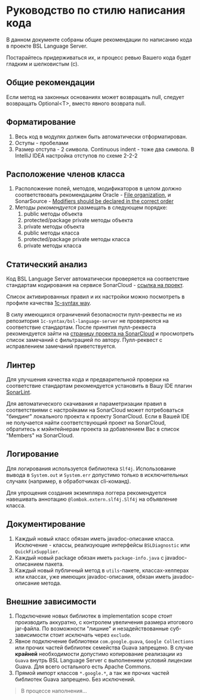 # Руководство по стилю написания кода

В данном документе собраны общие рекомендации по написанию кода в проекте BSL Language Server.

Постарайтесь придерживаться их, и процесс ревью Вашего кода будет гладким и шелковистым (с).

## Общие рекомендации

Если метод на законных основаниях может возвращать null, следует возвращать Optional\<T>, вместо явного возврата null.

## Форматирование

1. Весь код в модулях должен быть автоматически отформатирован.
1. Оступы - пробелами
1. Размер отступа - 2 символа. Continuous indent - тоже два символа. В IntelliJ IDEA настройка отступов по схеме 2-2-2

## Расположение членов класса

1. Расположение полей, методов, модификаторов в целом должно соответствовать рекомендациям Oracle - [File organization](https://www.oracle.com/java/technologies/javase/codeconventions-fileorganization.html), и SonarSource - [Modifiers should be declared in the correct order](https://rules.sonarsource.com/java/tag/convention/RSPEC-1124)
1. Методы _рекомендуется_ размещать в следующем порядке:
    1. public методы объекта
    1. protected/package private методы объекта
    1. private методы объекта
    1. public методы класса
    1. protected/package private методы класса
    1. private методы класса

## Статический анализ

Код BSL Language Server автоматически проверяется на соответствие стандартам кодирования на сервисе SonarCloud - [ссылка на проект](https://sonarcloud.io/dashboard?id=1c-syntax_bsl-language-server).

Список активированных правил и их настройки можно посмотреть в профиле качества [1c-syntax way](https://sonarcloud.io/organizations/1c-syntax/rules?activation=true&qprofile=AWdJBUnB2EsKsQgQiNpk).

В силу имеющихся ограничений безопасности пулл-реквесты не из репозитория `1c-syntax/bsl-language-server` не проверяются на соответствие стандартам. После принятия пулл-реквеста рекомендуется зайти на [страницу проекта на SonarCloud](https://sonarcloud.io/dashboard?id=1c-syntax_bsl-language-server) и просмотреть список замечаний с фильтрацией по автору. Пулл-реквест с исправлением замечаний приветствуется.

## Линтер

Для улучшения качества кода и предварительной проверки на соответствие стандартам рекомендуется установить в Вашу IDE плагин [SonarLint](https://www.sonarlint.org). 

Для автоматического скачивания и параметризации правил в соответствиями с настройками на SonarCloud может потребоваться "биндинг" локального проекта к проекту SonarCloud. Если в Вашей IDE не получается найти соответствующий проект на SonarCloud, обратитесь к мэйнтейнерам проекта за добавлением Вас в список "Members" на SonarCloud.

## Логирование

Для логирования используется библиотека `Slf4j`. Использование вывода в `System.out` и `System.err` допустимо только в исключительных случаях (например, в обработчиках cli-команд).

Для упрощения создания экземпляра логгера рекомендуется навешивать аннотацию `@lombok.extern.slf4j.Slf4j` на объявление класса.

## Документирование

1. Каждый новый класс обязан иметь javadoc-описание класса. Исключение - классы, реализующие интерфейсы `BSLDiagnostic` или `QuickFixSupplier`.
1. Каждый новый package обязан иметь `package-info.java` с javadoc-описанием пакета.
1. Каждый новый публичный метод в `utils`-пакете, классах-хелперах или классах, уже имеющих javadoc-описания, обязан иметь javadoc-описание метода.

## Внешние зависимости

1. Подключение новых библиотек в implementation scope стоит производить аккуратно, с контролем увеличения размера итогового jar-файла. По возможности "лишние" и незадействованные суб-зависимости стоит исключать через `exclude`.
1. Явное подключение библиотеки `com.google.guava`, `Google Collections` или прочих частей библиотек семейства Guava запрещено. В случае **крайней** необходимости допустимо копирование реализации из `Guava` внутрь BSL Language Server с выполнением условий лицензии Guava. Для всего остального есть Apache Commons.
1. Прямой импорт классов `*.google.*`, а так же прочих частей библиотек Guava запрещено. Без исключений.


> В процессе наполнения...
